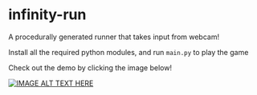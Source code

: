 # infinity-run
 A procedurally generated runner that takes input from webcam!

 Install all the required python modules, and run `main.py` to play the game

 Check out the demo by clicking the image below!

 [![IMAGE ALT TEXT HERE](https://img.youtube.com/vi/1_NdY0oB8hQ/0.jpg)](https://www.youtube.com/watch?v=1_NdY0oB8hQ)
